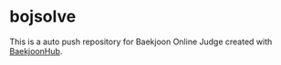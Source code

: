 # bojsolve
This is a auto push repository for Baekjoon Online Judge created with [BaekjoonHub](https://github.com/BaekjoonHub/BaekjoonHub).
